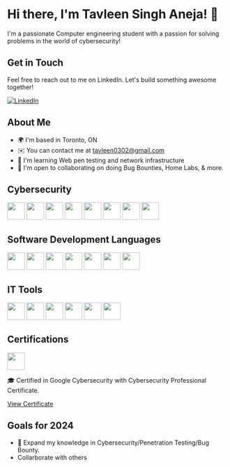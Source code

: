 # Hi there, I'm Tavleen Singh Aneja! 🚀

I'm a passionate Computer engineering student with a passion for solving problems in the world of cybersecurity!

## Get in Touch
Feel free to reach out to me on LinkedIn. Let's build something awesome together!

[![LinkedIn](https://img.shields.io/badge/LinkedIn-%230077B5.svg?&style=flat-square&logo=linkedin&logoColor=white)](https://www.linkedin.com/in/tavleen-aneja/)

## About Me

- 🌍  I'm based in Toronto, ON
- ✉️  You can contact me at tavleen0302@gmail.com
- 🧠  I'm learning Web pen testing and network infrastructure
- 🤝  I'm open to collaborating on doing Bug Bounties, Home Labs, & more.

## Cybersecurity

[<img src="https://www.kali.org/images/kali-tools-icon-missing.svg" height="40">](https://www.kali.org/)
[<img src="https://www.wireshark.org/favicon.ico" height="40">](https://www.wireshark.org/)
[<img src="https://www.kali.org/tools/nmap/images/nmap-logo.svg" height="40">](https://nmap.org/)
[<img src="https://www.kali.org/tools/metasploit-framework/images/metasploit-framework-logo.svg" height="40">](https://www.metasploit.com/)
<img src="https://github.com/Tavleen0302/Tavleen0302/assets/70829396/ac271693-c1fa-48d4-8917-56b69e17a5c8" height="40">
<img src="https://i.imgur.com/Xrfr2ME.png" height="40">
[<img src="https://www.kali.org/tools/john/images/john-logo.svg" height="40">](https://www.openwall.com/john/)
[<img src="https://www.kali.org/tools/aircrack-ng/images/aircrack-ng-logo.svg" height="40">](https://www.aircrack-ng.org/)

## Software Development Languages

[<img src="https://upload.wikimedia.org/wikipedia/en/3/30/Java_programming_language_logo.svg" height="40">](https://www.java.com/)
[<img src="https://upload.wikimedia.org/wikipedia/commons/c/c3/Python-logo-notext.svg" height="40">](https://www.python.org/)
[<img src="https://upload.wikimedia.org/wikipedia/commons/1/18/ISO_C%2B%2B_Logo.svg" height="40">](https://www.cplusplus.com/)
[<img src="https://upload.wikimedia.org/wikipedia/commons/9/99/Unofficial_JavaScript_logo_2.svg" height="40">](https://developer.mozilla.org/en-US/docs/Web/JavaScript)
[<img src="https://upload.wikimedia.org/wikipedia/commons/6/61/HTML5_logo_and_wordmark.svg" height="40">](https://developer.mozilla.org/en-US/docs/Web/HTML)
[<img src="https://upload.wikimedia.org/wikipedia/commons/d/d5/CSS3_logo_and_wordmark.svg" height="40">](https://developer.mozilla.org/en-US/docs/Web/CSS)
[<img src="https://upload.wikimedia.org/wikipedia/commons/2/21/Matlab_Logo.png" height="40">](https://www.mathworks.com/help/matlab/)


## IT Tools

[<img src="https://www.kali.org/tools/powershell/images/powershell-logo.svg" height="40">](https://aka.ms/PSWindows)
[<img src="https://upload.wikimedia.org/wikipedia/commons/0/09/Vmware-by-broadcom.svg" height="40">](https://www.vmware.com/)
[<img src ="https://mac.getutm.app/images/logo@2x.png" height="40">](https://mac.getutm.app/)
[<img src ="https://files.cults3d.com/uploaders/13889723/illustration-file/88f914f9-4ec0-4d0c-8ebb-5edc51f4b3cd/kali_linux.jpg" height="40">](https://www.kali.org/)
[<img src ="https://encrypted-tbn0.gstatic.com/images?q=tbn:ANd9GcRWFQKzZ1qaXGyUmuZggOA9EDiLt9kpv9KyxA&usqp=CAU" height="40">](https://www.arduino.cc/)
[<img src ="https://cdn.worldvectorlogo.com/logos/raspberry-pi.svg" height="40">](https://www.raspberrypi.com/)

## Certifications

[<img src="https://www.google.com/images/branding/googlelogo/1x/googlelogo_color_74x24dp.png" height="40">](https://www.coursera.org/professional-certificates/google-cybersecurity)

🎓 Certified in Google Cybersecurity with Cybersecurity Professional Certificate.

[View Certificate](https://www.coursera.org/account/accomplishments/professional-cert/X9F9USS52XEF)

## Goals for 2024

- 🌟 Expand my knowledge in Cybersecurity/Penetration Testing/Bug Bounty.
- Collarborate with others 
